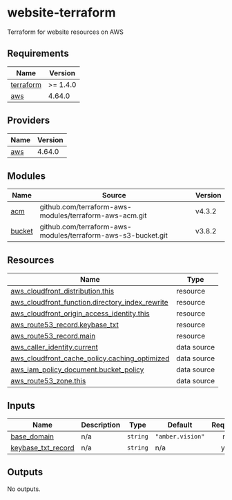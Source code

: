 # website-terraform

Terraform for website resources on AWS

<!-- BEGINNING OF PRE-COMMIT-TERRAFORM DOCS HOOK -->
## Requirements

| Name | Version |
|------|---------|
| <a name="requirement_terraform"></a> [terraform](#requirement\_terraform) | >= 1.4.0 |
| <a name="requirement_aws"></a> [aws](#requirement\_aws) | 4.64.0 |

## Providers

| Name | Version |
|------|---------|
| <a name="provider_aws"></a> [aws](#provider\_aws) | 4.64.0 |

## Modules

| Name | Source | Version |
|------|--------|---------|
| <a name="module_acm"></a> [acm](#module\_acm) | github.com/terraform-aws-modules/terraform-aws-acm.git | v4.3.2 |
| <a name="module_bucket"></a> [bucket](#module\_bucket) | github.com/terraform-aws-modules/terraform-aws-s3-bucket.git | v3.8.2 |

## Resources

| Name | Type |
|------|------|
| [aws_cloudfront_distribution.this](https://registry.terraform.io/providers/hashicorp/aws/4.64.0/docs/resources/cloudfront_distribution) | resource |
| [aws_cloudfront_function.directory_index_rewrite](https://registry.terraform.io/providers/hashicorp/aws/4.64.0/docs/resources/cloudfront_function) | resource |
| [aws_cloudfront_origin_access_identity.this](https://registry.terraform.io/providers/hashicorp/aws/4.64.0/docs/resources/cloudfront_origin_access_identity) | resource |
| [aws_route53_record.keybase_txt](https://registry.terraform.io/providers/hashicorp/aws/4.64.0/docs/resources/route53_record) | resource |
| [aws_route53_record.main](https://registry.terraform.io/providers/hashicorp/aws/4.64.0/docs/resources/route53_record) | resource |
| [aws_caller_identity.current](https://registry.terraform.io/providers/hashicorp/aws/4.64.0/docs/data-sources/caller_identity) | data source |
| [aws_cloudfront_cache_policy.caching_optimized](https://registry.terraform.io/providers/hashicorp/aws/4.64.0/docs/data-sources/cloudfront_cache_policy) | data source |
| [aws_iam_policy_document.bucket_policy](https://registry.terraform.io/providers/hashicorp/aws/4.64.0/docs/data-sources/iam_policy_document) | data source |
| [aws_route53_zone.this](https://registry.terraform.io/providers/hashicorp/aws/4.64.0/docs/data-sources/route53_zone) | data source |

## Inputs

| Name | Description | Type | Default | Required |
|------|-------------|------|---------|:--------:|
| <a name="input_base_domain"></a> [base\_domain](#input\_base\_domain) | n/a | `string` | `"amber.vision"` | no |
| <a name="input_keybase_txt_record"></a> [keybase\_txt\_record](#input\_keybase\_txt\_record) | n/a | `string` | n/a | yes |

## Outputs

No outputs.
<!-- END OF PRE-COMMIT-TERRAFORM DOCS HOOK -->
